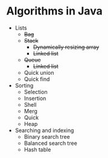# Algorithms in Java

- Lists
    - ~~Bag~~
    - ~~Stack~~
        - ~~Dynamically resizing array~~
        - ~~Linked list~~
    - ~~Queue~~
        - ~~Linked list~~
    - Quick union
    - Quick find
- Sorting
    - Selection
    - Insertion
    - Shell
    - Merg
    - Quick
    - Heap
- Searching and indexing
    - Binary search tree
    - Balanced search tree
    - Hash table
